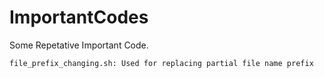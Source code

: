 # ImportantCodes
Some Repetative Important Code.

```file_prefix_changing.sh: Used for replacing partial file name prefix```
